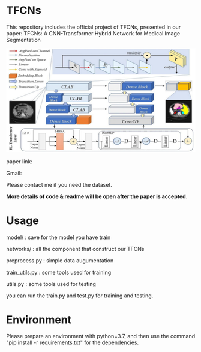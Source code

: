 # TFCNs
This repository includes the official project of TFCNs, presented in our paper:  TFCNs: A CNN-Transformer Hybrid Network for Medical Image Segmentation

![image](https://github.com/HUANGLIZI/TFCNs/blob/main/imgs/TFCNs.jpg)

paper link:

Gmail:

Please contact me if you need the dataset.

**More details of code & readme will be open after the paper is accepted.**

# Usage

model/ : save for the model you have train

networks/ : all the component that construct our TFCNs

preprocess.py : simple data augumentation

train_utils.py : some tools used for training

utils.py : some tools used for testing

you can run the train.py and test.py for training and testing.

# Environment

Please prepare an environment with python=3.7, and then use the command "pip install -r requirements.txt" for the dependencies.
